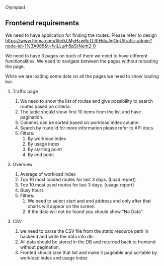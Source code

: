 Olympiad 
## Frontend requirements

We need to have application for finding the routes. 
Please refer to design https://www.figma.com/file/kLMyHzw6cTLRtHduJigOqU/trafic-admin?node-id=1%3A985&t=fvjLLurh5pSrNem2-0

We need to have 3 pages on each of them we need to have different functionalities.
We need to navigate between the pages without reloading the page.

While we are loading some date on all the pages we need to show loading bar.

1) Traffic page 
   1) We need to show the list of routes and give possibility to search routes based on criteria.
   2) The table should show first 10 items from the list and have pagination.
   3) Columns can be sorted based on workload index column.
   4) Search by route id for more information please refer to API docs.
   5) Filters:
      1) By workload index 
      2) By usage index 
      3) By starting point
      4) By end point

2) Overview
   1) Average of workload index
   2) Top 10 most loaded routes for last 3 days. (Load report)
   3) Top 10 most used routes for last 3 days. (usage report)
   4) Busy hours
   5) Filters:
      1) We need to select start and end address and only after that charts will appear on the screen.
      2) if the data will not be found you should show "No Data".
3) CSV
   1) we need to parse the CSV file from the static resource path in backend and write the data into db.
   2) All data should be stored in the DB and returned back to frontend without pagination.
   3) Fronted should take that list and make it pageable and sortable by workload index and usage index.
